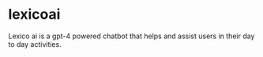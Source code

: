 # lexicoai
Lexico ai is a gpt-4 powered chatbot that helps and assist users in their day to day activities.
